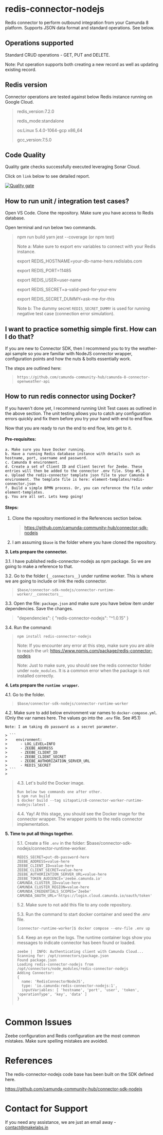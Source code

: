 # redis-connector-nodejs
Redis connector to perform outbound integration from your Camunda 8 platform. Supports JSON data format and standard operations. See below.

## Operations supported
Standard CRUD operations - GET, PUT and DELETE.
> 
Note: Put operation supports both creating a new record as well as updating existing record.


## Redis version
Connector operations are tested against below Redis instance running on Google Cloud.
> 
> redis_version:7.2.0
>
> redis_mode:standalone
> 
> os:Linux 5.4.0-1064-gcp x86_64
> 
> gcc_version:7.5.0


## Code Quality
Quality gate checks successfully executed leveraging Sonar Cloud. 
> 
Click on <code>link</code> below to see detailed report.
> 
[![Quality gate](https://sonarcloud.io/api/project_badges/quality_gate?project=rchari-ml_redis-connector-nodejs)](https://sonarcloud.io/summary/new_code?id=rchari-ml_redis-connector-nodejs)

## How to run unit / integration test cases?
Open VS Code. 
Clone the repository.
Make sure you have access to Redis database.

Open terminal and run below two commands.
> 
> npm run build
> yarn jest --coverage (or npm test)
>
> Note a: Make sure to export env variables to connect with your Redis instance.
>
> 
> export REDIS_HOSTNAME=your-db-name-here.redislabs.com
> 
> export REDIS_PORT=11485
> 
> export REDIS_USER=user-name
> 
> export REDIS_SECRET=a-valid-pwd-for-your-env
> 
> export REDIS_SECRET_DUMMY=ask-me-for-this
> 
> Note b: The dummy secret <code>REDIS_SECRET_DUMMY</code> is used for running negative test case (connection error simulation).
> 

## I want to practice somethig simple first. How can I do that?
If you are new to Connector SDK, then I recommend you to try the weather-api sample so you are familiar with NodeJS connector wrapper, configuration points and how the nuts & bolts essentially work.
> 
The steps are outlined here: 
> ```
> https://github.com/camunda-community-hub/camunda-8-connector-openweather-api
> ```


## How to run redis connector using Docker?
If you haven't done yet, I recommend running Unit Test cases as outlined in the above section.
The unit testing allows you to catch any configuration errors quickly and fix them before you try your hand with end to end flow.

Now that you are ready to run the end to end flow, lets get to it.

#### Pre-requisites:
```
a. Make sure you have Docker running.
b. Have a running Redis database instance with details such as hostname, port, username and password.
c. Camunda 8 environment.
d. Create a set of Client ID and Client Secret for Zeebe. These entries will then be added to the connector .env file. Step #5.1
e. Upload the redis-connector template json file to your Camunda 8 environment. The template file is here: element-templates/redis-connector.json
f. Build a simple BPMN process. Or, you can reference the file under element-templates.
g. You are all set. Lets keep going!
```

#### Steps:

1. Clone the repository mentioned in the References section below.
   > https://github.com/camunda-community-hub/connector-sdk-nodejs
> 
2. I am assuming ```$base``` is the folder where you have cloned the repository.
> 
<b>3. Lets prepare the connector.</b>
>
3.1. I have published redis-connector-nodejs as npm package. So we are going to make a reference to that.
> 
3.2. Go to the folder (```__connectors__```) under runtime worker. This is where we are going to include or link the redis connector.
>```
>$base/connector-sdk-nodejs/connector-runtime-worker/__connectors__
> ```
> 
3.3. Open the file: ```package.json``` and make sure you have below item under dependencies. Save the changes.
>"dependencies": { "redis-connector-nodejs": "^1.0.15" }
> 
3.4. Run the command: 
>```
>npm install redis-connector-nodejs
>```
>Note: If you encounter any error at this step, make sure you are able to reach the url: https://www.npmjs.com/package/redis-connector-nodejs
>
> Note: Just to make sure, you should see the redis connector folder under <code>node_modules</code>. It is a common error when the package is not installed correctly.
>


<b>4. Lets prepare the <code>runtime wrapper</code>.</b>
> 
4.1. Go to the folder. 
>```
>$base/connector-sdk-nodejs/connector-runtime-worker
>```
>
4.2. Make sure to add below environment var names to <code>docker-compose.yml</code>. (Only the var names here. The values go into the <code>.env</code> file. See #5.1)

```
Note: I am taking db password as a secret parameter.

> ```
>    environment:
>      - LOG_LEVEL=INFO
>      - ZEEBE_ADDRESS
>      - ZEEBE_CLIENT_ID
>      - ZEEBE_CLIENT_SECRET
>      - ZEEBE_AUTHORIZATION_SERVER_URL
>      - REDIS_SECRET
> ```
> 
```

> 4.3. Let's build the Docker image.
> ```
> Run below two commands one after other.
> $ npm run build
> $ docker build --tag sitapati/c8-connector-worker-runtime-nodejs:latest .
> ```

> 
> 4.4. Yay! At this stage, you should see the Docker image for the connector wrapper. The wrapper points to the redis connector implementation.
>

<b>5. Time to put all things together.</b>
> 

> 5.1. Create a file <code>.env</code> in the folder: $base/connector-sdk-nodejs/connector-runtime-worker.

> ```
> REDIS_SECRET=put-db-password-here
> ZEEBE_ADDRESS=value-here
> ZEEBE_CLIENT_ID=value-here
> ZEEBE_CLIENT_SECRET=value-here
> ZEEBE_AUTHORIZATION_SERVER_URL=value-here
> ZEEBE_TOKEN_AUDIENCE='zeebe.camunda.io'
> CAMUNDA_CLUSTER_ID=value-here
> CAMUNDA_CLUSTER_REGION=value-here
> CAMUNDA_CREDENTIALS_SCOPES='Zeebe'
> CAMUNDA_OAUTH_URL='https://login.cloud.camunda.io/oauth/token'
> ```
> 

> 5.2. Make sure to not add this file to any code repository.
>

> 5.3. Run the command to start docker container and seed the .env file.
> 
> ```
>[connector-runtime-worker]$ docker compose --env-file .env up
> ```
> 

> 5.4. Keep an eye on the logs. The runtime container logs show you messages to indicate connector has been found or loaded.

> ```
> zeebe |  INFO: Authenticating client with Camunda Cloud...
> Scanning for: /opt/connectors/package.json
> Found package.json
> Loading redis-connector-nodejs from /opt/connectors/node_modules/redis-connector-nodejs
> Adding Connector:
> {
>   name: 'RedisConnectorNodeJS',
>   type: 'io.camunda:redis-connector-nodejs:1',
>   inputVariables: [ 'hostname', 'port', 'user', 'token', 'operationType', 'key', 'data' ]
> }
>
> 

# Common Issues
Zeebe configuration and Redis configuration are the most common mistakes. Make sure spelling mistakes are avoided.


# References
The redis-connector-nodejs code base has been built on the SDK defined here.
> 
https://github.com/camunda-community-hub/connector-sdk-nodejs


# Contact for Support
If you need any assistance, we are just an email away - contact@makelabs.in
